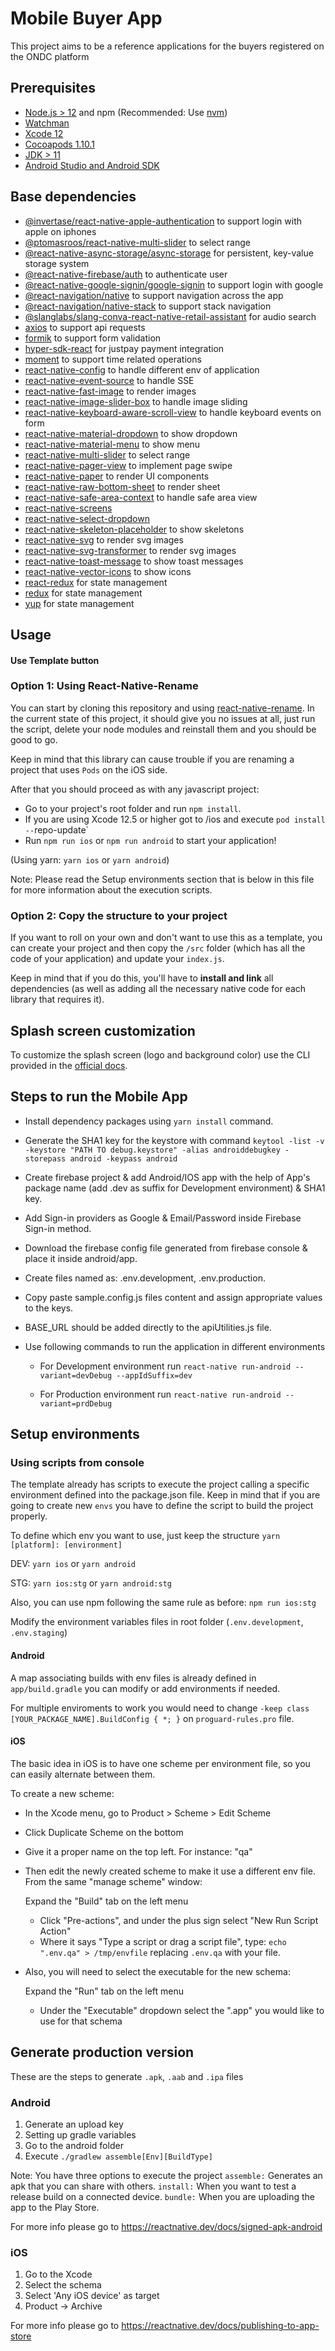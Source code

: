 # Mobile Buyer App


This project aims to be a reference applications for the buyers registered on the ONDC platform

## Prerequisites

- [Node.js > 12](https://nodejs.org) and npm (Recommended: Use [nvm](https://github.com/nvm-sh/nvm))
- [Watchman](https://facebook.github.io/watchman)
- [Xcode 12](https://developer.apple.com/xcode)
- [Cocoapods 1.10.1](https://cocoapods.org)
- [JDK > 11](https://www.oracle.com/java/technologies/javase-jdk11-downloads.html)
- [Android Studio and Android SDK](https://developer.android.com/studio)

## Base dependencies

- [@invertase/react-native-apple-authentication](https://www.npmjs.com/package/@invertase/react-native-apple-authentication) to support login with apple on iphones
- [@ptomasroos/react-native-multi-slider](https://www.npmjs.com/package/@ptomasroos/react-native-multi-slider) to select range
- [@react-native-async-storage/async-storage](https://www.npmjs.com/package/@react-native-async-storage/async-storage) for persistent, key-value storage system
- [@react-native-firebase/auth](https://www.npmjs.com/package/@react-native-firebase/auth) to authenticate user
- [@react-native-google-signin/google-signin](https://www.npmjs.com/package/@react-native-google-signin/google-signin)  to support login with google
- [@react-navigation/native](https://www.npmjs.com/package/@react-navigation/native) to support navigation across the app
- [@react-navigation/native-stack](https://www.npmjs.com/package/@react-navigation/native-stack) to support stack navigation
- [@slanglabs/slang-conva-react-native-retail-assistant](https://www.npmjs.com/package/@slanglabs/slang-conva-react-native-retail-assistant) for audio search
- [axios](https://www.npmjs.com/package/axios) to support api requests
- [formik](https://www.npmjs.com/package/formik) to support form validation
- [hyper-sdk-react](https://www.npmjs.com/package/hyper-sdk-react) for justpay payment integration
- [moment](https://www.npmjs.com/package/moment) to support time related operations
- [react-native-config](https://www.npmjs.com/package/react-native-config) to handle different env of application
- [react-native-event-source](https://www.npmjs.com/package/react-native-event-source) to handle SSE
- [react-native-fast-image](https://www.npmjs.com/package/react-native-fast-image) to render images
- [react-native-image-slider-box](https://www.npmjs.com/package/react-native-image-slider-box) to handle image sliding
- [react-native-keyboard-aware-scroll-view](https://www.npmjs.com/package/react-native-keyboard-aware-scroll-view) to handle keyboard events on form
- [react-native-material-dropdown](https://www.npmjs.com/package/react-native-material-dropdown) to show dropdown
- [react-native-material-menu](https://www.npmjs.com/package/react-native-material-menu) to show menu
- [react-native-multi-slider](https://www.npmjs.com/package/react-native-multi-slider) to select range
- [react-native-pager-view](https://www.npmjs.com/package/react-native-pager-view) to implement page swipe
- [react-native-paper](https://www.npmjs.com/package/react-native-paper) to render UI components
- [react-native-raw-bottom-sheet](https://www.npmjs.com/package/react-native-raw-bottom-sheet) to render sheet
- [react-native-safe-area-context](https://www.npmjs.com/package/react-native-safe-area-context) to handle safe area view
- [react-native-screens](https://www.npmjs.com/package/react-native-screens)
- [react-native-select-dropdown](https://www.npmjs.com/package/react-native-select-dropdown)
- [react-native-skeleton-placeholder](https://www.npmjs.com/package/react-native-skeleton-placeholder) to show skeletons
- [react-native-svg](https://www.npmjs.com/package/react-native-svg) to render svg images
- [react-native-svg-transformer](https://www.npmjs.com/package/react-native-svg-transformer) to render svg images
- [react-native-toast-message](https://www.npmjs.com/package/react-native-toast-message) to show toast messages
- [react-native-vector-icons](https://www.npmjs.com/package/react-native-vector-icons) to show icons
- [react-redux](https://www.npmjs.com/package/react-redux) for state management
- [redux](https://www.npmjs.com/package/redux) for state management
- [yup](https://www.npmjs.com/package/yup) for state management
## Usage

#### Use Template button

### Option 1: Using React-Native-Rename

You can start by cloning this repository and using [react-native-rename](https://github.com/junedomingo/react-native-rename). In the current state of this project, it should give you no issues at all, just run the script, delete your node modules and reinstall them and you should be good to go.

Keep in mind that this library can cause trouble if you are renaming a project that uses `Pods` on the iOS side.

After that you should proceed as with any javascript project:

- Go to your project's root folder and run `npm install`.
- If you are using Xcode 12.5 or higher got to /ios and execute `pod install --`repo-update`
- Run `npm run ios` or `npm run android` to start your application!

(Using yarn: `yarn ios` or `yarn android`)

Note: Please read the Setup environments section that is below in this file for more information about the execution scripts.

### Option 2: Copy the structure to your project

If you want to roll on your own and don't want to use this as a template, you can create your project and then copy the `/src` folder (which has all the code of your application) and update your `index.js`.

Keep in mind that if you do this, you'll have to **install and link** all dependencies (as well as adding all the necessary native code for each library that requires it).

## Splash screen customization

To customize the splash screen (logo and background color) use the CLI provided in the [official docs](https://github.com/zoontek/react-native-bootsplash#assets-generation).

## Steps to run the Mobile App

- Install dependency packages using `yarn install` command.

- Generate the SHA1 key for the keystore with command `keytool -list -v -keystore "PATH TO debug.keystore" -alias androiddebugkey -storepass android -keypass android`

- Create firebase project & add Android/IOS app with the help of App's package name (add .dev as suffix for Development environment) & SHA1 key.

- Add Sign-in providers as Google & Email/Password inside Firebase Sign-in method.

- Download the firebase config file generated from firebase console & place it inside android/app. 

- Create files named as: .env.development, .env.production.

- Copy paste sample.config.js files content and assign appropriate values to the keys.

- BASE_URL should be added directly to the apiUtilities.js file.

- Use following commands to run the application in different environments

  - For Development environment run `react-native run-android --variant=devDebug --appIdSuffix=dev`

  - For Production environment run `react-native run-android --variant=prdDebug`

## Setup environments

### Using scripts from console

The template already has scripts to execute the project calling a specific environment defined into the package.json file. Keep in mind that if you are going to create new `envs` you have to define the script to build the project properly.

To define which env you want to use, just keep the structure `yarn [platform]: [environment]`


DEV: `yarn ios` or `yarn android`

STG: `yarn ios:stg` or `yarn android:stg`

Also, you can use npm following the same rule as before: `npm run ios:stg`

Modify the environment variables files in root folder (`.env.development`, `.env.staging`)


#### Android

A map associating builds with env files is already defined in `app/build.gradle` you can modify or add environments if needed.

For multiple enviroments to work you would need to change `-keep class [YOUR_PACKAGE_NAME].BuildConfig { *; }` on `proguard-rules.pro` file.

#### iOS

The basic idea in iOS is to have one scheme per environment file, so you can easily alternate between them.

To create a new scheme:

- In the Xcode menu, go to Product > Scheme > Edit Scheme
- Click Duplicate Scheme on the bottom
- Give it a proper name on the top left. For instance: "qa"
- Then edit the newly created scheme to make it use a different env file. From the same "manage scheme" window:

  Expand the "Build" tab on the left menu
  - Click "Pre-actions", and under the plus sign select "New Run Script Action"
  - Where it says "Type a script or drag a script file", type: `echo ".env.qa" > /tmp/envfile` replacing `.env.qa` with your file.
- Also, you will need to select the executable for the new schema:

  Expand the "Run" tab on the left menu
  - Under the "Executable" dropdown select the ".app" you would like to use for that schema

## Generate production version

These are the steps to generate `.apk`, `.aab` and `.ipa` files

### Android

1. Generate an upload key
2. Setting up gradle variables
3. Go to the android folder
4. Execute `./gradlew assemble[Env][BuildType]`

Note: You have three options to execute the project
`assemble:` Generates an apk that you can share with others.
`install:` When you want to test a release build on a connected device.
`bundle:` When you are uploading the app to the Play Store.

For more info please go to https://reactnative.dev/docs/signed-apk-android

### iOS

1. Go to the Xcode
2. Select the schema
3. Select 'Any iOS device' as target
4. Product -> Archive

For more info please go to https://reactnative.dev/docs/publishing-to-app-store
